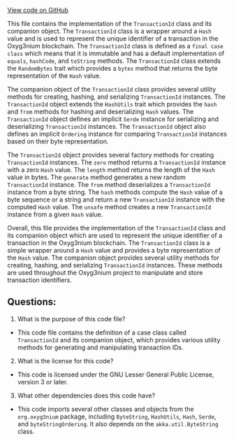 [View code on GitHub](https://github.com/alephium/alephium/protocol/src/main/scala/org/alephium/protocol/model/TransactionId.scala)

This file contains the implementation of the `TransactionId` class and its companion object. The `TransactionId` class is a wrapper around a `Hash` value and is used to represent the unique identifier of a transaction in the Oxyg3nium blockchain. The `TransactionId` class is defined as a `final case class` which means that it is immutable and has a default implementation of `equals`, `hashCode`, and `toString` methods. The `TransactionId` class extends the `RandomBytes` trait which provides a `bytes` method that returns the byte representation of the `Hash` value.

The companion object of the `TransactionId` class provides several utility methods for creating, hashing, and serializing `TransactionId` instances. The `TransactionId` object extends the `HashUtils` trait which provides the `hash` and `from` methods for hashing and deserializing `Hash` values. The `TransactionId` object defines an implicit `Serde` instance for serializing and deserializing `TransactionId` instances. The `TransactionId` object also defines an implicit `Ordering` instance for comparing `TransactionId` instances based on their byte representation.

The `TransactionId` object provides several factory methods for creating `TransactionId` instances. The `zero` method returns a `TransactionId` instance with a zero `Hash` value. The `length` method returns the length of the `Hash` value in bytes. The `generate` method generates a new random `TransactionId` instance. The `from` method deserializes a `TransactionId` instance from a byte string. The `hash` methods compute the `Hash` value of a byte sequence or a string and return a new `TransactionId` instance with the computed `Hash` value. The `unsafe` method creates a new `TransactionId` instance from a given `Hash` value.

Overall, this file provides the implementation of the `TransactionId` class and its companion object which are used to represent the unique identifier of a transaction in the Oxyg3nium blockchain. The `TransactionId` class is a simple wrapper around a `Hash` value and provides a byte representation of the `Hash` value. The companion object provides several utility methods for creating, hashing, and serializing `TransactionId` instances. These methods are used throughout the Oxyg3nium project to manipulate and store transaction identifiers.
## Questions: 
 1. What is the purpose of this code file?
- This code file contains the definition of a case class called `TransactionId` and its companion object, which provides various utility methods for generating and manipulating transaction IDs.

2. What is the license for this code?
- This code is licensed under the GNU Lesser General Public License, version 3 or later.

3. What other dependencies does this code have?
- This code imports several other classes and objects from the `org.oxyg3nium` package, including `ByteString`, `HashUtils`, `Hash`, `Serde`, and `byteStringOrdering`. It also depends on the `akka.util.ByteString` class.